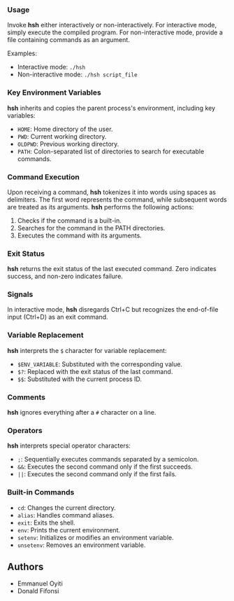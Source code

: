 
### Usage

Invoke **hsh** either interactively or non-interactively. For interactive mode, simply execute the compiled program. For non-interactive mode, provide a file containing commands as an argument.

Examples:
- Interactive mode: `./hsh`
- Non-interactive mode: `./hsh script_file`

### Key Environment Variables

**hsh** inherits and copies the parent process's environment, including key variables:
- `HOME`: Home directory of the user.
- `PWD`: Current working directory.
- `OLDPWD`: Previous working directory.
- `PATH`: Colon-separated list of directories to search for executable commands.

### Command Execution

Upon receiving a command, **hsh** tokenizes it into words using spaces as delimiters. The first word represents the command, while subsequent words are treated as its arguments. **hsh** performs the following actions:
1. Checks if the command is a built-in.
2. Searches for the command in the PATH directories.
3. Executes the command with its arguments.

### Exit Status

**hsh** returns the exit status of the last executed command. Zero indicates success, and non-zero indicates failure.

### Signals

In interactive mode, **hsh** disregards Ctrl+C but recognizes the end-of-file input (Ctrl+D) as an exit command.

### Variable Replacement

**hsh** interprets the `$` character for variable replacement:
- `$ENV_VARIABLE`: Substituted with the corresponding value.
- `$?`: Replaced with the exit status of the last command.
- `$$`: Substituted with the current process ID.

### Comments

**hsh** ignores everything after a `#` character on a line.

### Operators

**hsh** interprets special operator characters:
- `;`: Sequentially executes commands separated by a semicolon.
- `&&`: Executes the second command only if the first succeeds.
- `||`: Executes the second command only if the first fails.

### Built-in Commands

- `cd`: Changes the current directory.
- `alias`: Handles command aliases.
- `exit`: Exits the shell.
- `env`: Prints the current environment.
- `setenv`: Initializes or modifies an environment variable.
- `unsetenv`: Removes an environment variable.

## Authors

- Emmanuel Oyiti
- Donald Fifonsi
